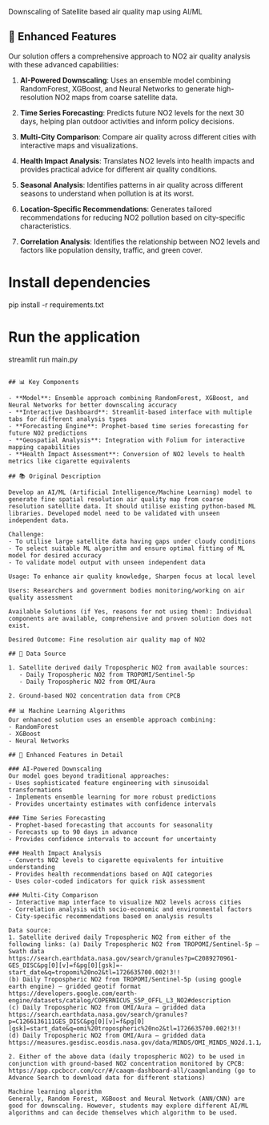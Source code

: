 
Downscaling of Satellite based air quality map using AI/ML

## 🌟 Enhanced Features 
Our solution offers a comprehensive approach to NO2 air quality analysis with these advanced capabilities:

1. **AI-Powered Downscaling**: Uses an ensemble model combining RandomForest, XGBoost, and Neural Networks to generate high-resolution NO2 maps from coarse satellite data.

2. **Time Series Forecasting**: Predicts future NO2 levels for the next 30 days, helping plan outdoor activities and inform policy decisions.

3. **Multi-City Comparison**: Compare air quality across different cities with interactive maps and visualizations.

4. **Health Impact Analysis**: Translates NO2 levels into health impacts and provides practical advice for different air quality conditions.

5. **Seasonal Analysis**: Identifies patterns in air quality across different seasons to understand when pollution is at its worst.

6. **Location-Specific Recommendations**: Generates tailored recommendations for reducing NO2 pollution based on city-specific characteristics.

7. **Correlation Analysis**: Identifies the relationship between NO2 levels and factors like population density, traffic, and green cover.


# Install dependencies
pip install -r requirements.txt

# Run the application
streamlit run main.py
```

## 📊 Key Components

- **Model**: Ensemble approach combining RandomForest, XGBoost, and Neural Networks for better downscaling accuracy
- **Interactive Dashboard**: Streamlit-based interface with multiple tabs for different analysis types
- **Forecasting Engine**: Prophet-based time series forecasting for future NO2 predictions
- **Geospatial Analysis**: Integration with Folium for interactive mapping capabilities
- **Health Impact Assessment**: Conversion of NO2 levels to health metrics like cigarette equivalents

## 📚 Original Description

Develop an AI/ML (Artificial Intelligence/Machine Learning) model to generate fine spatial resolution air quality map from coarse resolution satellite data. It should utilise existing python-based ML libraries. Developed model need to be validated with unseen independent data. 

Challenge: 
- To utilise large satellite data having gaps under cloudy conditions 
- To select suitable ML algorithm and ensure optimal fitting of ML model for desired accuracy 
- To validate model output with unseen independent data 

Usage: To enhance air quality knowledge, Sharpen focus at local level 

Users: Researchers and government bodies monitoring/working on air quality assessment 

Available Solutions (if Yes, reasons for not using them): Individual components are available, comprehensive and proven solution does not exist. 

Desired Outcome: Fine resolution air quality map of NO2

## 📁 Data Source

1. Satellite derived daily Tropospheric NO2 from available sources:
   - Daily Tropospheric NO2 from TROPOMI/Sentinel-5p
   - Daily Tropospheric NO2 from OMI/Aura
   
2. Ground-based NO2 concentration data from CPCB

## 📊 Machine Learning Algorithms
Our enhanced solution uses an ensemble approach combining:
- RandomForest
- XGBoost
- Neural Networks

## 🧪 Enhanced Features in Detail

### AI-Powered Downscaling
Our model goes beyond traditional approaches:
- Uses sophisticated feature engineering with sinusoidal transformations
- Implements ensemble learning for more robust predictions
- Provides uncertainty estimates with confidence intervals

### Time Series Forecasting
- Prophet-based forecasting that accounts for seasonality
- Forecasts up to 90 days in advance
- Provides confidence intervals to account for uncertainty

### Health Impact Analysis
- Converts NO2 levels to cigarette equivalents for intuitive understanding
- Provides health recommendations based on AQI categories
- Uses color-coded indicators for quick risk assessment

### Multi-City Comparison
- Interactive map interface to visualize NO2 levels across cities
- Correlation analysis with socio-economic and environmental factors
- City-specific recommendations based on analysis results

Data source: 
1. Satellite derived daily Tropospheric NO2 from either of the following links: (a) Daily Tropospheric NO2 from TROPOMI/Sentinel-5p – Swath data 
https://search.earthdata.nasa.gov/search/granules?p=C2089270961-
GES_DISC&pg[0][v]=f&pg[0][gsk]=-start_date&q=tropomi%20no2&tl=1726635700.002!3!!  
(b)	Daily Tropospheric NO2 from TROPOMI/Sentinel-5p (using google earth engine) – gridded geotif format  
https://developers.google.com/earth-
engine/datasets/catalog/COPERNICUS_S5P_OFFL_L3_NO2#description  
(c)	Daily Tropospheric NO2 from OMI/Aura – gridded data 
https://search.earthdata.nasa.gov/search/granules?p=C1266136111GES_DISC&pg[0][v]=f&pg[0][gsk]=start_date&q=omi%20tropospheric%20no2&tl=1726635700.002!3!! 
(d)	Daily Tropospheric NO2 from OMI/Aura – gridded data https://measures.gesdisc.eosdis.nasa.gov/data/MINDS/OMI_MINDS_NO2d.1.1/2024/ 
 
2. Either of the above data (daily tropospheric NO2) to be used in conjunction with ground-based NO2 concentration monitored by CPCB: https://app.cpcbccr.com/ccr/#/caaqm-dashboard-all/caaqmlanding (go to Advance Search to download data for different stations) 
 
Machine learning algorithm 
Generally, Random Forest, XGBoost and Neural Network (ANN/CNN) are good for downscaling. However, students may explore different AI/ML algorithms and can decide themselves which algorithm to be used.  
 
